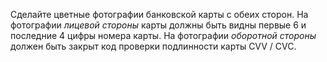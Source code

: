 
Сделайте цветные фотографии банковской карты с обеих сторон. На фотографии _лицевой стороны_ карты должны быть видны первые 6 и последние 4 цифры номера карты. На фотографии _оборотной стороны_ должен быть закрыт код проверки подлинности карты CVV / CVC.
